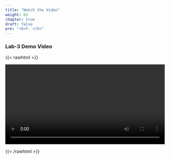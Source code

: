 ```yaml
---
title: "Watch the Video"
weight: 65
chapter: true
draft: false
pre: "<b>F. </b>"
---
```


### Lab-3 Demo Video

{{< rawhtml >}}

<video width=100% controls autoplay>
    <source src="/videos/lab3-demo.mp4" type="video/mp4">
    Your browser does not support the video tag.  
</video>

{{< /rawhtml >}}
